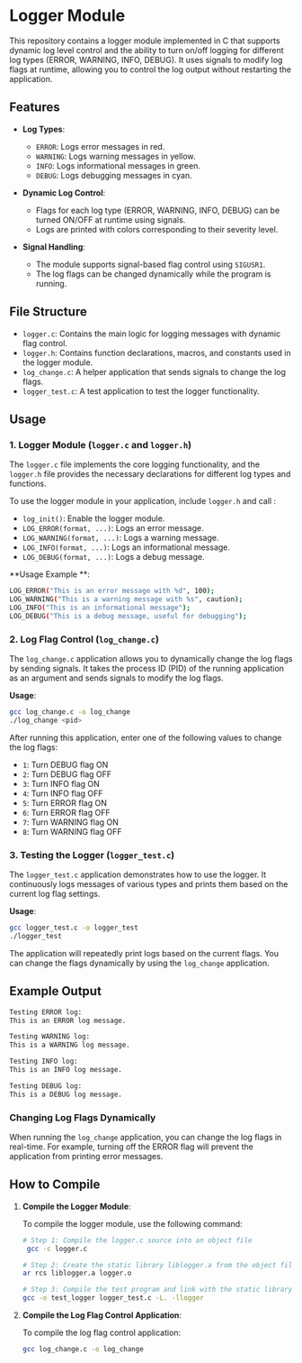 # Logger Module

This repository contains a logger module implemented in C that supports dynamic log level control and the ability to turn on/off logging for different log types (ERROR, WARNING, INFO, DEBUG). It uses signals to modify log flags at runtime, allowing you to control the log output without restarting the application.

## Features

- **Log Types**: 
  - `ERROR`: Logs error messages in red.
  - `WARNING`: Logs warning messages in yellow.
  - `INFO`: Logs informational messages in green.
  - `DEBUG`: Logs debugging messages in cyan.

- **Dynamic Log Control**: 
  - Flags for each log type (ERROR, WARNING, INFO, DEBUG) can be turned ON/OFF at runtime using signals.
  - Logs are printed with colors corresponding to their severity level.
  
- **Signal Handling**: 
  - The module supports signal-based flag control using `SIGUSR1`.
  - The log flags can be changed dynamically while the program is running.

## File Structure

- `logger.c`: Contains the main logic for logging messages with dynamic flag control.
- `logger.h`: Contains function declarations, macros, and constants used in the logger module.
- `log_change.c`: A helper application that sends signals to change the log flags.
- `logger_test.c`: A test application to test the logger functionality.

## Usage

### 1. **Logger Module (`logger.c` and `logger.h`)**
   
   The `logger.c` file implements the core logging functionality, and the `logger.h` file provides the necessary declarations for different log types and functions.

   To use the logger module in your application, include `logger.h` and call :
   
   - `log_init()`: Enable the logger module.
   - `LOG_ERROR(format, ...)`: Logs an error message.
   - `LOG_WARNING(format, ...)`: Logs a warning message.
   - `LOG_INFO(format, ...)`: Logs an informational message.
   - `LOG_DEBUG(format, ...)`: Logs a debug message.

**Usage Example **:
   ```bash
LOG_ERROR("This is an error message with %d", 100);
LOG_WARNING("This is a warning message with %s", caution);
LOG_INFO("This is an informational message");
LOG_DEBUG("This is a debug message, useful for debugging");

   ```
### 2. **Log Flag Control (`log_change.c`)**

   The `log_change.c` application allows you to dynamically change the log flags by sending signals. It takes the process ID (PID) of the running application as an argument and sends signals to modify the log flags.

   **Usage**:
   ```bash
   gcc log_change.c -o log_change
   ./log_change <pid>
   ```

   After running this application, enter one of the following values to change the log flags:

   - `1`: Turn DEBUG flag ON
   - `2`: Turn DEBUG flag OFF
   - `3`: Turn INFO flag ON
   - `4`: Turn INFO flag OFF
   - `5`: Turn ERROR flag ON
   - `6`: Turn ERROR flag OFF
   - `7`: Turn WARNING flag ON
   - `8`: Turn WARNING flag OFF

### 3. **Testing the Logger (`logger_test.c`)**

   The `logger_test.c` application demonstrates how to use the logger. It continuously logs messages of various types and prints them based on the current log flag settings.

   **Usage**:
   ```bash
   gcc logger_test.c -o logger_test
   ./logger_test
   ```

   The application will repeatedly print logs based on the current flags. You can change the flags dynamically by using the `log_change` application.

## Example Output

```bash
Testing ERROR log:
This is an ERROR log message.

Testing WARNING log:
This is a WARNING log message.

Testing INFO log:
This is an INFO log message.

Testing DEBUG log:
This is a DEBUG log message.
```

### Changing Log Flags Dynamically

When running the `log_change` application, you can change the log flags in real-time. For example, turning off the ERROR flag will prevent the application from printing error messages.


## How to Compile

1. **Compile the Logger Module**:

   To compile the logger module, use the following command:
   ```bash
   # Step 1: Compile the logger.c source into an object file
    gcc -c logger.c
    ```
    ```bash
    # Step 2: Create the static library liblogger.a from the object file
    ar rcs liblogger.a logger.o
    ```
    ```bash
    # Step 3: Compile the test program and link with the static library
    gcc -o test_logger logger_test.c -L. -llogger

   ```

2. **Compile the Log Flag Control Application**:

   To compile the log flag control application:
   ```bash
   gcc log_change.c -o log_change
   ```


